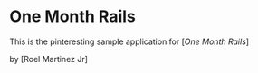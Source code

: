 # One Month Rails

This is the pinteresting sample application for
[*One Month Rails*]

by [Roel Martinez Jr]